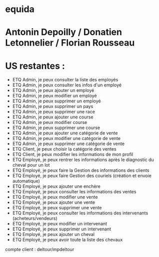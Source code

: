 # equida
# Antonin Depoilly / Donatien Letonnelier / Florian Rousseau 
# US restantes : 
- ETQ Admin, je peux consulter la liste des employés
- ETQ Admin, je peux consulter les infos d'un employé
- ETQ Admin, je peux ajouter un employé
- ETQ Admin, je peux modifier un employé
- ETQ Admin, je peux supprimer un employé
- ETQ Admin, je peux supprimer un pays
- ETQ Admin, je peux supprimer une race
- ETQ Admin, je peux ajouter une course
- ETQ Admin, je peux modifier course
- ETQ Admin, je peux supprimer une course
- ETQ Admin, je peux ajouter une  catégorie de vente
- ETQ Admin, je peux modifier une  catégorie de vente
- ETQ Admin, je peux supprimer une  catégorie de vente
- ETQ Client, je peux choisir la catégorie des ventes
- ETQ Client, je peux modifier les informations de mon profil
- ETQ Employé, je peux rentrer les informations après le diagnostic du cheval pour un lot
- ETQ Employé, je peux faire la Gestion des informations des clients
- ETQ Employé, je peux faire Gestion des couriels (création et envoie automatique)
- ETQ Employé, je peux ajouter une enchère
- ETQ Employé, je peux consulter les informations des ventes
- ETQ Employé, je peux modifier une vente
- ETQ Employé, je peux ajouter une vente
- ETQ Employé, je peux supprimer une vente
- ETQ Employé, je peux consulter les informations des intervenants (acheteurs/vendeurs)
- ETQ Employé, je peux modifier un intervenant
- ETQ Employé, je peux supprimer un intervenant
- ETQ Employé, je peux ajouter un cheval
- ETQ Employé, je peux avoir toute la liste des chevaux

compte client :
deltour/mpdeltour


